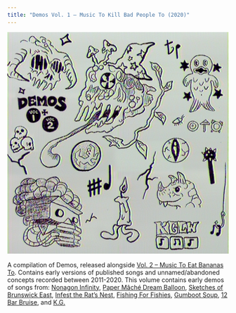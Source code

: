 ```yaml
---
title: "Demos Vol. 1 – Music To Kill Bad People To (2020)"
---
```


![album cover of Demos Volume 1](./cover.jpg)

A compilation of Demos, released alongside [Vol. 2 – Music To Eat Bananas To](./demos-vol-2-music-to-eat-bananas-to). Contains early versions of published songs and unnamed/abandoned concepts recorded between 2011-2020. This volume contains early demos of songs from: [Nonagon Infinity](./nonagon-infinity), [Paper Mâché Dream Balloon](./paper-mache-dream-balloon), [Sketches of Brunswick East](./sketches-of-brunswick-east), [Infest the Rat’s Nest](./infest-the-rats-nest), [Fishing For Fishies](./fishing-for-fishies), [Gumboot Soup](./gumboot-soup), [12 Bar Bruise](./12-bar-bruise), and [K.G.](./kg)
